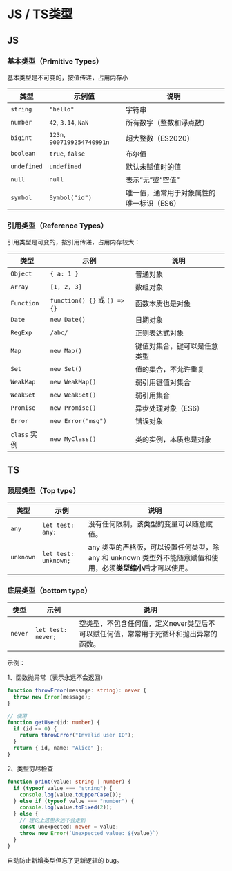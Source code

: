 # JS / TS类型

## JS
### 基本类型（Primitive Types）

基本类型是不可变的，按值传递，占用内存小

| 类型          | 示例值                         | 说明                     |
| ----------- | --------------------------- | ---------------------- |
| `string`    | `"hello"`                   | 字符串                    |
| `number`    | `42`, `3.14`, `NaN`         | 所有数字（整数和浮点数）           |
| `bigint`    | `123n`, `9007199254740991n` | 超大整数（ES2020）           |
| `boolean`   | `true`, `false`             | 布尔值                    |
| `undefined` | `undefined`                 | 默认未赋值时的值               |
| `null`      | `null`                      | 表示“无”或“空值”             |
| `symbol`    | `Symbol("id")`              | 唯一值，通常用于对象属性的唯一标识（ES6） |


### 引用类型（Reference Types）
引用类型是可变的，按引用传递，占用内存较大：

| 类型         | 示例                           | 说明             |
| ---------- | ---------------------------- | -------------- |
| `Object`   | `{ a: 1 }`                   | 普通对象           |
| `Array`    | `[1, 2, 3]`                  | 数组对象           |
| `Function` | `function() {}` 或 `() => {}` | 函数本质也是对象       |
| `Date`     | `new Date()`                 | 日期对象           |
| `RegExp`   | `/abc/`                      | 正则表达式对象        |
| `Map`      | `new Map()`                  | 键值对集合，键可以是任意类型 |
| `Set`      | `new Set()`                  | 值的集合，不允许重复     |
| `WeakMap`  | `new WeakMap()`              | 弱引用键值对集合       |
| `WeakSet`  | `new WeakSet()`              | 弱引用集合          |
| `Promise`  | `new Promise()`              | 异步处理对象（ES6）    |
| `Error`    | `new Error("msg")`           | 错误对象           |
| `class` 实例 | `new MyClass()`              | 类的实例，本质也是对象    |



## TS

### 顶层类型（Top type）

| 类型 | 示例 | 说明 |
| ---  | --- | --- |
| `any` | `let test: any;` | 没有任何限制，该类型的变量可以随意赋值。|
| `unknown` | `let test: unknown;` | any 类型的严格版，可以设置任何类型，除 any 和 unknown 类型外不能随意赋值和使用，必须**类型缩小**后才可以使用。 |

### 底层类型（bottom type）

| 类型 | 示例 | 说明 |
| ---  | --- | --- |
| `never` | `let test: never;` | 空类型，不包含任何值，定义never类型后不可以赋任何值，常常用于死循环和抛出异常的函数。 |

示例：

1、函数抛异常（表示永远不会返回）
```ts
function throwError(message: string): never {
  throw new Error(message);
}

// 使用
function getUser(id: number) {
  if (id <= 0) {
    return throwError("Invalid user ID");
  }
  return { id, name: "Alice" };
}

```

2、类型穷尽检查
```ts
function print(value: string | number) {
  if (typeof value === "string") {
    console.log(value.toUpperCase());
  } else if (typeof value === "number") {
    console.log(value.toFixed(2));
  } else {
    // 理论上这里永远不会走到
    const unexpected: never = value;
    throw new Error(`Unexpected value: ${value}`)
  }
}
```
自动防止新增类型但忘了更新逻辑的 bug。
